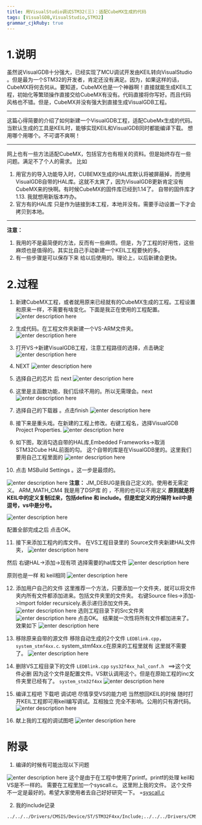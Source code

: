 ```yaml
---
title: 用VisualStudio调试STM32(三)：适配CubeMX生成的代码
tags: [VisualGDB,VisualStudio,STM32]
grammar_cjkRuby: true
---
```




# 1.说明

虽然说VisualGDB十分强大，已经实现了MCU调试开发由KEIL转向VisualStudio 。但是最为一个STM32的开发者，肯定还没有满足。因为，如果这样的话，CubeMX将何去何从。要知道，CubeMX也是一个神器啊！直接就能生成KEIL工程，初始化等繁琐操作直接交给CubeMX有没有。代码直接将你写好。而且代码风格也不错。但是，CubeMX并没有强大到直接生成VisualGDB工程。

---

这篇心得简要的介绍了如何新建一个VisualGDB工程，适配CubeMx生成的代码。当默认生成的工具是KEIL时，能够实现KEIL和VisualGDB同时都能编译下载。 想用哪个用哪个。不可谓不爽啊！

--- 

网上也有一些方法适配CubeMX，包括官方也有相关的资料。但是始终存在一些问题。满足不了个人的需求。
比如
1. 用官方的导入功能导入时，CUBEMX生成的HAL库默认将被屏蔽掉，而使用VisualGDB自带的HAL库。这就不太爽了，因为VisualGDB更新肯定没有CubeMX来的快啊。有时候CubeMX的固件库已经到1.14了。
自带的固件库才1.13. 我就想用新版本咋办。
2. 官方有的HAL库 只是作为链接到本工程，本地并没有。需要手动设置一下才会拷贝到本地。

---

**注意：**
1. 我用的不是最简便的方法，反而有一些麻烦。但是，为了工程的好用性，这些麻烦也是值得的。其实比自己手动新建一个KEIL工程要快的多。
2. 有一些步骤是可以保存下来 给以后使用的。理论上，以后新建会更快。



# 2.过程

1. 新建CubeMX工程，或者就用原来已经就有的CubeMX生成的工程。工程设置和原来一样，不需要有啥变化。下面是我正在使用的工程配置。
![enter description here][1]

2. 生成代码。在工程文件夹新建一个VS-ARM文件夹。
![enter description here][2]

3. 打开VS->新建VisualGDB工程，注意工程路径的选择，点击确定
![enter description here][3]


4. NEXT
![enter description here][4]

5. 选择自己的芯片 后 next
![enter description here][5]

6. 这里是主函数功能，我们后续不用的。所以无需理会。next
![enter description here][6]


7. 选择自己的下载器 。点击finish
![enter description here][7]


8. 接下来是重头戏。在新建的工程上修改。右键工程名，选择VisualGDB Project Properties.
![enter description here][8]

9. 如下图，取消勾选自带的HAL库,Embedded Frameworks->取消STM32Cube HAL前面的勾。 这个自带的库是在VisualGDB里的。这里我们要用自己工程里面的
![enter description here][9]

10. 点击 MSBuild Settings 。这一步是最烦的。

![enter description here][10]
 **注意：** 
 JM_DEBUG是我自己定义的。使用者无需定义。
 ARM_MATH_CM4 我是用了DSP库 的 ，不用的也可以不用定义
 **原则就是将KEIL中的定义复制过来，包括define 和 include。但是宏定义的分隔符 keil中是逗号，vs中是分号。**

![enter description here][11]

配置全部完成之后 点击OK。


11. 接下来添加工程内的库文件。
在VS工程目录里的  Source文件夹新建HAL文件夹，
![enter description here][12]


然后 右键HAL->添加->现有项 选择需要的hal库文件
![enter description here][13]

原则也是一样 和 keil相同
![enter description here][14]

12. 添加用户自己的文件 
 这里推荐一个方法，只要添加一个文件夹，就可以将文件夹内所有文件都添加进来。包括文件夹里的文件夹。
 右键Source files->添加->Import folder recursicely.表示递归添加文件夹。
 ![enter description here][15]
  选则工程目录下的Src文件夹
![enter description here][16]
点击OK。
结果就一次性将所有文件都加进来了。效果如下
![enter description here][17]

13. 移除原来自带的源文件 
移除自动生成的2个文件 `LEDBlink.cpp`，`system_stmf4xx.c`.
system_stmf4xx.c在原来的工程里就有 这里就不需要了。
![enter description here][18]

14. 删除VS工程目录下的文件
`LEDBlink.cpp`
`sys32f4xx_hal_conf.h ` ==>这个文件必删 因为这个文件是配置文件。VS默认调用这个。但是在原始工程的inc文件夹里已经有了。
`system_stm32f4xx`
![enter description here][19]

15. 编译工程吧 下载吧 调试吧 尽情享受VS的能力吧 当然想回KEIL的时候 随时打开KEIL工程即可用keil编写调试。互相独立 完全不影响。公用的只有源代码。
 ![enter description here][20]

15. 献上我的工程的调试图吧
 ![enter description here][21]

# 附录 
1. 编译的时候有可能出现以下问题


![enter description here][22]
这个是由于在工程中使用了printf。printf的处理 keil和VS是不一样的。
需要在工程里加一个syscall.c。 
这里附上我的文件。
这个文件不一定是最好的。希望大家使用者去自己好好研究一下。
=[syscall.c][23]

2. 我的include记录
```
../../../Drivers/CMSIS/Device/ST/STM32F4xx/Include;../../../Drivers/CMSIS/Include;../../../Drivers/STM32F4xx_HAL_Driver/Inc;../../../Drivers/STM32F4xx_HAL_Driver/Inc/Legacy;../../../Inc;../../../Src;../../../Src/BaseLibrary;../../../Src/BSP;../../../Src/ymodem
```


  [1]: http://markdown.jarming.cn/1484559639707.jpg "1484559639707.jpg"
  [2]: http://markdown.jarming.cn/1484559711476.jpg "1484559711476.jpg"
  [3]: http://markdown.jarming.cn/1484559785744.jpg "1484559785744.jpg"
  [4]: http://markdown.jarming.cn/1484559972625.jpg "1484559972625.jpg"
  [5]: http://markdown.jarming.cn/1484560030214.jpg "1484560030214.jpg"
  [6]: http://markdown.jarming.cn/1484560107370.jpg "1484560107370.jpg"
  [7]: http://markdown.jarming.cn/1484560136050.jpg "1484560136050.jpg"
  [8]: http://markdown.jarming.cn/1484560266362.jpg "1484560266362.jpg"
  [9]: http://markdown.jarming.cn/1484560470033.jpg "1484560470033.jpg"
  [10]: http://markdown.jarming.cn/1484566517456.jpg "1484566517456.jpg"
  [11]: http://markdown.jarming.cn/1484560900515.jpg "1484560900515.jpg"
  [12]: http://markdown.jarming.cn/1484561166902.jpg "1484561166902.jpg"
  [13]: http://markdown.jarming.cn/1484561277831.jpg "1484561277831.jpg"
  [14]: http://markdown.jarming.cn/1484565088343.jpg "1484565088343.jpg"
  [15]: http://markdown.jarming.cn/1484565263636.jpg "1484565263636.jpg"
  [16]: http://markdown.jarming.cn/1484567673468.jpg "1484567673468.jpg"
  [17]: http://markdown.jarming.cn/1484565565162.jpg "1484565565162.jpg"
  [18]: http://markdown.jarming.cn/1484565679886.jpg "1484565679886.jpg"
  [19]: http://markdown.jarming.cn/1484565876548.jpg "1484565876548.jpg"
  [20]: http://markdown.jarming.cn/1484566034385.jpg "1484566034385.jpg"
  [21]: http://markdown.jarming.cn/1484567216810.jpg "1484567216810.jpg"
  [22]: http://markdown.jarming.cn/1484566709842.jpg "1484566709842.jpg"
  [23]: http://markdown.jarming.cn/syscalls.c